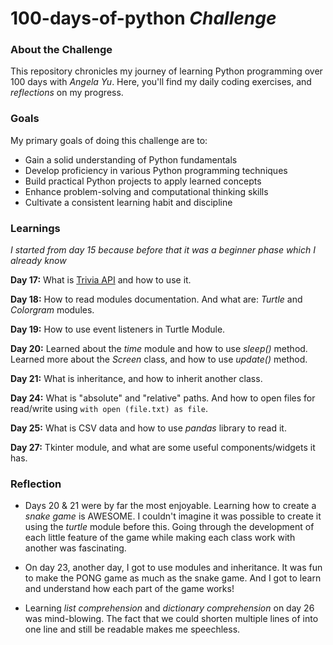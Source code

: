 # 100-days-of-python _Challenge_

### About the Challenge

This repository chronicles my journey of learning Python programming over  100 days with _Angela Yu_. Here, you'll find
my daily coding
exercises, and _reflections_ on my progress.

### Goals

My primary goals of doing this challenge are to:

* Gain a solid understanding of Python fundamentals
* Develop proficiency in various Python programming techniques
* Build practical Python projects to apply learned concepts
* Enhance problem-solving and computational thinking skills
* Cultivate a consistent learning habit and discipline

### Learnings
_I started from day 15 because before that it was a beginner phase which I already know_

**Day 17:** What is [Trivia API](https://opentdb.com/api_config.php) and how to use it.

**Day 18:** How to read modules documentation. And what are: _Turtle_ and _Colorgram_ modules.

**Day 19:** How to use event listeners in Turtle Module.

**Day 20:** Learned about the _time_ module and how to use _sleep()_ method. Learned more about the _Screen_ class, and
how to use _update()_ method.

**Day 21:** What is inheritance, and how to inherit another class.

**Day 24:** What is "absolute" and "relative" paths. And how to open files for read/write using ```with open (file.txt) as file```.

**Day 25:** What is CSV data and how to use _pandas_ library to read it.

**Day 27:** Tkinter module, and what are some useful components/widgets it has.


### Reflection

- Days 20 & 21 were by far the most enjoyable. Learning how to create a _snake game_ is AWESOME. I couldn't imagine it
was possible to create it using the _turtle_ module before this. Going through the development of each little feature
of the game while making each class work with another was fascinating.


- On day 23, another day, I got to use modules and inheritance. It was fun to make the PONG game as much as the snake
game. And I got to learn and understand how each part of the game works!


- Learning _list comprehension_ and _dictionary comprehension_ on day 26 was mind-blowing. The fact that we could shorten multiple lines of into one
line and still be readable makes me speechless.